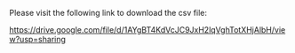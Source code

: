 
Please visit the following link to download the csv file: <br/>

https://drive.google.com/file/d/1AYgBT4KdVcJC9JxH2lqVghTotXHjAlbH/view?usp=sharing 

